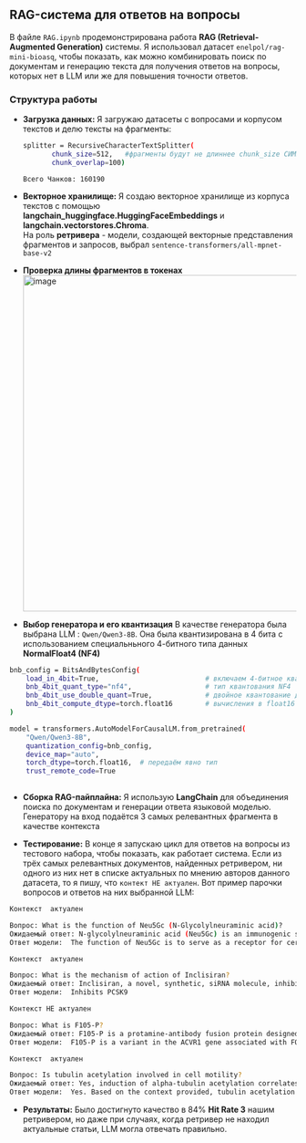 
## RAG-система для ответов на вопросы 

В файле `RAG.ipynb` продемонстрирована работа **RAG (Retrieval-Augmented Generation)** системы. Я использовал датасет `enelpol/rag-mini-bioasq`, чтобы показать, как можно комбинировать поиск по документам и генерацию текста для получения  ответов на вопросы, которых нет в LLM или же для повышения точности ответов.

### Структура работы

  * **Загрузка данных:** Я загружаю датасеты с вопросами и корпусом текстов и делю тексты на фрагменты:
    ```bash
    splitter = RecursiveCharacterTextSplitter(
           chunk_size=512,   #фрагменты будут не длиннее chunk_size СИМВОЛОВ
           chunk_overlap=100)
    ```
    `Всего Чанков: 160190`
    
  * **Векторное хранилище:** Я создаю векторное хранилище из корпуса текстов с помощью **langchain_huggingface.HuggingFaceEmbeddings** и **langchain.vectorstores.Chroma**.\
    На роль **ретривера** -  модели, создающей векторные представления фрагментов и запросов, выбрал `sentence-transformers/all-mpnet-base-v2`

  * **Проверка длины фрагментов в токенах**
    <img width="989" height="590" alt="image" src="https://github.com/user-attachments/assets/92cad50f-a725-4493-af0d-05a7b2e71039" />

  * **Выбор генератора и его квантизация** В качестве генератора была выбрана LLM :  `Qwen/Qwen3-8B`. Она была квантизирована в 4 бита с использованием специальньного 4-битного типа данных  **NormalFloat4 (NF4)**
```bash
bnb_config = BitsAndBytesConfig(
    load_in_4bit=True,                          # включаем 4-битное квантование
    bnb_4bit_quant_type="nf4",                  # тип квантования NF4
    bnb_4bit_use_double_quant=True,             # двойное квантование для уменьшения объёма
    bnb_4bit_compute_dtype=torch.float16        # вычисления в float16
)

model = transformers.AutoModelForCausalLM.from_pretrained(
    "Qwen/Qwen3-8B",
    quantization_config=bnb_config,
    device_map="auto",
    torch_dtype=torch.float16,  # передаём явно тип
    trust_remote_code=True      
    
```
  * **Сборка RAG-пайплайна:** Я использую **LangChain** для объединения поиска по документам и генерации ответа языковой моделью. Генератору на вход подаётся 3 самых релевантных фрагмента в качестве контекста

  * **Тестирование:** В конце я запускаю цикл для ответов на вопросы из тестового набора, чтобы показать, как работает система. Если из трёх самых релевантных документов, найденных ретривером, ни одного из них нет в списке актуальных по мнению авторов данного датасета, то я пишу, что `контект НЕ актуален`. Вот пример парочки вопросов и ответов на них выбранной LLM:
     
    
 ```bash
Контекст  актуален

Вопрос: What is the function of Neu5Gc (N-Glycolylneuraminic acid)?
Ожидаемый ответ: N-glycolylneuraminic acid (Neu5Gc) is an immunogenic sugar of dietary origin that metabolically incorporates into diverse native glycoconjugates in humans.  Humans lack a functional cytidine monophosphate-N-acetylneuraminic acid hydroxylase (CMAH) protein and cannot synthesize the sugar Neu5Gc, an innate mammalian signal of self. N-Glycolylneuraminic acid (Neu5Gc) can be incorporated in human cells and can trigger immune response, a response that is diverse and polyclonal. As dietary Neu5Gc is primarily found in red meat and milk products, it is suggested that this ongoing antigen-antibody reaction may generate chronic inflammation, possibly contributing to the high frequency of diet-related carcinomas and other diseases in humans.
Ответ модели:  The function of Neu5Gc is to serve as a receptor for certain pathogens like IAVs. It is also involved in cell-cell interactions and immune responses due to its presence on cell surfaces. Neu5Gc can be incorporated from diet and may influence infection by pathogens that recognize it. Neu5Gc is a sialic acid that terminates sugar chains on cell surfaces, playing a role in various biological processes. The absence of Neu5Gc in humans leads to immune responses against it when it is ingested.

Контекст  актуален

Вопрос: What is the mechanism of action of Inclisiran?
Ожидаемый ответ: Inclisiran, a novel, synthetic, siRNA molecule, inhibits PCSK9 synthesis in hepatocytes. Inclisiran targets intracellular PCSK9 synthesis specifically, resulting in a dose-dependent, long-term, significant reduction in LDL-C.
Ответ модели:  Inhibits PCSK9

Контекст НЕ актуален

Вопрос: What is F105-P?
Ожидаемый ответ: F105-P is a protamine-antibody fusion protein designed to deliver siRNA to HIV-infected or envelope-transfected cells. In specific, it was designed with the protamine coding sequence linked to the C terminus of the heavy chain Fab fragment of an HIV-1 envelope antibody.
Ответ модели:  F105-P is a variant in the ACVR1 gene associated with FOP, specifically the p.G356D and p.G328E mutations. The most common recurrent allele is p.R206H, which is prevalent in Indian patients with FOP. The variant is linked to the development of pyogenic granulomas, and its management typically involves conservative approaches with no significant complications.

Контекст  актуален

Вопрос: Is tubulin acetylation involved in cell motility?
Ожидаемый ответ: Yes, induction of alpha-tubulin acetylation correlates with inhibition of cell motility, while it is involved in additional cellular processes, e.g. cell cycle progression, differentiation, intracellular trafficking, and signalling. Dynamic microtubule (MT) acetylation/deacetylation mediating cell motility and adhesion is controlled by enzymes such as HDAC6, a major cytoplasmic α-tubulin deacetylase. While its overexpression and activation is capable to enhance cell motility, HDAC6 activity can also be negatively regulated by a number of cellular inhibitors, thus decreasing the ability of cells for migration.
Ответ модели:  Yes. Based on the context provided, tubulin acetylation is involved in cell motility. The context mentions that tubulin acetylation plays a role in various cellular functions, including cell motility. Additionally, it states that tubulin acetylation is part of a 'language' that regulates microtubule structure and function, which is crucial for processes like cell migration. Therefore, the answer is yes. Yes. The context explicitly states that tubulin acetylation is involved in multiple cellular functions, including cell motility. The text also mentions that tubulin acetylation is part of a regulatory 'language' for microtubule structure and function, which is essential for cell migration. Therefore, the answer is yes. Yes. According to the context, tubulin acetylation is involved in multiple cellular functions, including cell motility. The text states that tubulin acetylation is part of a regulatory 'language' that influences microtubule structure and function, which is crucial for cell migration. Therefore, the answer is yes. Yes. The context indicates that tubulin acetylation is involved in cell motility as it is part of the regulatory mechanisms that control microtubule structure and function, which are essential for cell migration

```

    

  * **Результаты:** Было достигнуто качество в 84% **Hit Rate 3** нашим ретривером, но даже при случаях, когда ретривер не находил актуальные статьи, LLM могла отвечать правильно.







